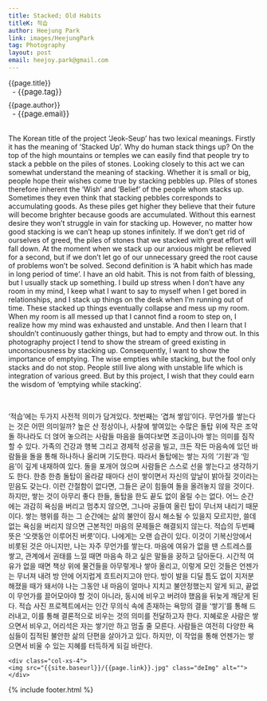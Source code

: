 ```yaml
---
title: Stacked; Old Habits
titleK: 적습
author: Heejung Park
link: images/HeejungPark
tag: Photography
layout: post
email: heejoy.park@gmail.com
---	
```


<div class="container">

<div class="deDep">
{{page.title}}<br>
<p style="font-size:15px; margin:0px; padding:0px 0px 0px 8px; margin:0px 0px 8px 0px;">- {{page.tag}}</p>
{{page.author}}<br>
<p style="font-size:15px; margin:0px; padding:0px 0px 0px 8px;">- {{page.email}}</p>
</div>

<br>

<div class="det lato">


The Korean title of the project ’Jeok-Seup’ has two lexical meanings.  Firstly it has the meaning of ’Stacked Up’. Why do human stack things up? On the top of the high mountains or temples we can easily find that people try to stack a pebble on the piles of stones. Looking closely to this act we can somewhat understand the meaning of stacking. Whether it is small or big, people hope their wishes come true by stacking pebbles up. Piles of stones therefore inherent the ‘Wish’ and ‘Belief’ of the people whom stacks up. Sometimes they even think that stacking pebbles corresponds to accumulating goods. As these piles get higher they believe that their future will become brighter because goods are accumulated. Without this earnest desire they won’t struggle in vain for stacking up. However, no matter how good stacking is we can’t heap up stones infinitely. If we don’t get rid of ourselves of greed, the piles of stones that we stacked with great effort will fall down. At the moment when we stack up our anxious might be relieved for a second, but if we don’t let go of our unnecessary greed the root cause of problems won’t be solved. 
Second definition is ‘A habit which has made in long period of time’. I have an old habit. This is not from faith of blessing, but I usually stack up something. I build up stress when I don’t have any room in my mind, I keep what I want to say to myself when I get bored in relationships, and I stack up things on the desk when I’m running out of time. These stacked up things eventually collapse and mess up my room. When my room is all messed up that I cannot find a room to step on, I realize how my mind was exhausted and unstable. And then I learn that I shouldn’t continuously gather things, but had to empty and throw out. In this photography project I tend to show the stream of greed existing in unconsciousness by stacking up. Consequently, I want to show the importance of emptying. The wise empties while stacking, but the fool only stacks and do not stop. People still live along with unstable life which is integration of various greed. But by this project, I wish that they could earn the wisdom of ‘emptying while stacking’.




</div>

<br>

<div class="noto">

‘적습’에는 두가지 사전적 의미가 담겨있다. 첫번째는 ‘겹쳐 쌓임’이다. 무언가를 쌓는다는 것은 어떤 의미일까? 높은 산 정상이나, 사찰에 쌓여있는 수많은 돌탑 위에 작은 조약돌 하나라도 더 얹어 놓으려는 사람들 마음을 들여다보면 조금이나마 쌓는 의미를 짐작할 수 있다. 가족의 건강과 행복 그리고 경제적 성공을 빌고, 크든 작든 마음속에 있던 바람들을 돌을 통해 하나하나 올리며 기도한다. 따라서 돌탑에는 쌓는 자의 ‘기원’과 ‘믿음’이 깊게 내재하여 있다. 돌을 포개어 얹으며 사람들은 스스로 선을 쌓는다고 생각하기도 한다. 한층 한층 돌탑이 올라갈 때마다 선이 쌓이면서 자신의 앞날이 밝아질 것이라는 믿음도 갖는다. 이런 간절함이 없다면, 그들은 굳이 힘들여 돌을 올려놓지 않을 것이다. 하지만, 쌓는 것이 아무리 좋다 한들, 돌탑을 한도 끝도 없이 올릴 수는 없다. 어느 순간에는 과감히 욕심을 버리고 멈추지 않으면, 그나마 공들여 올린 탑이 무너져 내리기 때문이다. 쌓는 행위를 하는 그 순간에는 삶의 불안이 잠시 해소될 수 있을지 모르지만, 쓸데없는 욕심을 버리지 않으면 근본적인 마음의 문제들은 해결되지 않는다.
적습의 두번째 뜻은 ‘오랫동안 이루어진 버릇’이다. 나에게는 오랜 습관이 있다. 이것이 기복신앙에서 비롯된 것은 아니지만, 나는 자주 무언가를 쌓는다. 마음에 여유가 없을 땐 스트레스를 쌓고, 관계에서 권태를 느낄 때면 마음속 하고 싶은 말들을 꿍하고 담아둔다. 시간적 여유가 없을 때면 책상 위에 물건들을 아무렇게나 쌓아 올리고, 이렇게 모인 것들은 언젠가는 무너져 내려 방 안에 어지럽게 흐트러지고야 만다. 방이 발을 디딜 틈도 없이 지저분해졌을 때가 돼서야 나는 그동안 내 마음이 얼마나 지치고 불안정했는지 알게 되고, 끝없이 무언가를 끌어모아야 할 것이 아니라, 동시에 비우고 버려야 했음을 뒤늦게 깨닫게 된다. 적습 사진 프로젝트에서는 인간 무의식 속에 존재하는 욕망의 결을 ‘쌓기’를 통해 드러내고, 이를 통해 결론적으로 비우는 것의 의미를 전달하고자 한다. 지혜로운 사람은 쌓으면서 비우고, 어리석은 자는 쌓기만 하고 멈출 줄 모른다. 사람들은 여전히 다양한 욕심들이 집적된 불안한 삶의 단편을 살아가고 있다. 하지만, 이 작업을 통해 언젠가는 쌓으면서 비울 수 있는 지혜를 터득하게 되길 바란다.


</div>

<div class="row" class="imgcolor">
	
	<div class="col-xs-4">
	<img src="{{site.baseurl}}/{{page.link}}.jpg" class="deImg" alt=""></div>
	
</div>

	

</div> 

{% include footer.html %}
